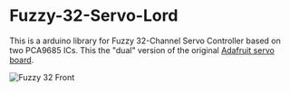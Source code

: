 # Fuzzy-32-Servo-Lord
This is a arduino library for Fuzzy 32-Channel Servo Controller based on two PCA9685 ICs. This the "dual" version of the original [Adafruit servo board](https://www.adafruit.com/product/815).

![Fuzzy 32 Front](https://github.com/FuzzyNoodle/Fuzzy-32-Servo-Lord/tree/master/extras/image/front.jpg)


